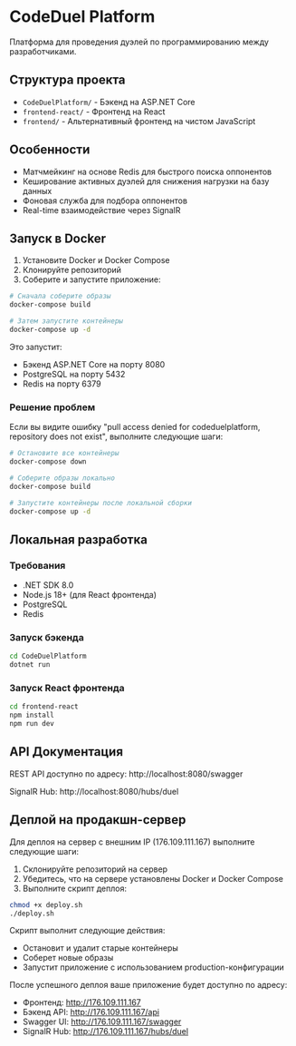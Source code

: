 # CodeDuel Platform

Платформа для проведения дуэлей по программированию между разработчиками.

## Структура проекта

- `CodeDuelPlatform/` - Бэкенд на ASP.NET Core
- `frontend-react/` - Фронтенд на React
- `frontend/` - Альтернативный фронтенд на чистом JavaScript

## Особенности

- Матчмейкинг на основе Redis для быстрого поиска оппонентов
- Кеширование активных дуэлей для снижения нагрузки на базу данных
- Фоновая служба для подбора оппонентов
- Real-time взаимодействие через SignalR

## Запуск в Docker

1. Установите Docker и Docker Compose
2. Клонируйте репозиторий
3. Соберите и запустите приложение:

```bash
# Сначала соберите образы
docker-compose build

# Затем запустите контейнеры
docker-compose up -d
```

Это запустит:
- Бэкенд ASP.NET Core на порту 8080
- PostgreSQL на порту 5432
- Redis на порту 6379

### Решение проблем

Если вы видите ошибку "pull access denied for codeduelplatform, repository does not exist", выполните следующие шаги:

```bash
# Остановите все контейнеры
docker-compose down

# Соберите образы локально
docker-compose build

# Запустите контейнеры после локальной сборки
docker-compose up -d
```

## Локальная разработка

### Требования

- .NET SDK 8.0
- Node.js 18+ (для React фронтенда)
- PostgreSQL
- Redis

### Запуск бэкенда

```bash
cd CodeDuelPlatform
dotnet run
```

### Запуск React фронтенда

```bash
cd frontend-react
npm install
npm run dev
```

## API Документация

REST API доступно по адресу: http://localhost:8080/swagger

SignalR Hub: http://localhost:8080/hubs/duel

## Деплой на продакшн-сервер

Для деплоя на сервер с внешним IP (176.109.111.167) выполните следующие шаги:

1. Склонируйте репозиторий на сервер
2. Убедитесь, что на сервере установлены Docker и Docker Compose
3. Выполните скрипт деплоя:

```bash
chmod +x deploy.sh
./deploy.sh
```

Скрипт выполнит следующие действия:
- Остановит и удалит старые контейнеры
- Соберет новые образы
- Запустит приложение с использованием production-конфигурации

После успешного деплоя ваше приложение будет доступно по адресу:
- Фронтенд: http://176.109.111.167
- Бэкенд API: http://176.109.111.167/api
- Swagger UI: http://176.109.111.167/swagger
- SignalR Hub: http://176.109.111.167/hubs/duel 